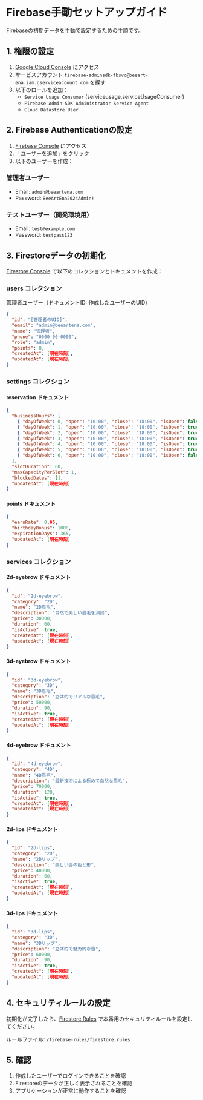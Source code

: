 # Firebase手動セットアップガイド

Firebaseの初期データを手動で設定するための手順です。

## 1. 権限の設定

1. [Google Cloud Console](https://console.developers.google.com/iam-admin/iam/project?project=beeart-ena) にアクセス
2. サービスアカウント `firebase-adminsdk-fbsvc@beeart-ena.iam.gserviceaccount.com` を探す
3. 以下のロールを追加：
   - `Service Usage Consumer` (serviceusage.serviceUsageConsumer)
   - `Firebase Admin SDK Administrator Service Agent`
   - `Cloud Datastore User`

## 2. Firebase Authenticationの設定

1. [Firebase Console](https://console.firebase.google.com/project/beeart-ena/authentication/users) にアクセス
2. 「ユーザーを追加」をクリック
3. 以下のユーザーを作成：

### 管理者ユーザー
- Email: `admin@beeartena.com`
- Password: `BeeArtEna2024Admin!`

### テストユーザー（開発環境用）
- Email: `test@example.com`
- Password: `testpass123`

## 3. Firestoreデータの初期化

[Firestore Console](https://console.firebase.google.com/project/beeart-ena/firestore) で以下のコレクションとドキュメントを作成：

### users コレクション

管理者ユーザー（ドキュメントID: 作成したユーザーのUID）
```json
{
  "id": "[管理者のUID]",
  "email": "admin@beeartena.com",
  "name": "管理者",
  "phone": "0000-00-0000",
  "role": "admin",
  "points": 0,
  "createdAt": [現在時刻],
  "updatedAt": [現在時刻]
}
```

### settings コレクション

#### reservation ドキュメント
```json
{
  "businessHours": [
    { "dayOfWeek": 0, "open": "10:00", "close": "18:00", "isOpen": false },
    { "dayOfWeek": 1, "open": "10:00", "close": "18:00", "isOpen": true },
    { "dayOfWeek": 2, "open": "10:00", "close": "18:00", "isOpen": true },
    { "dayOfWeek": 3, "open": "10:00", "close": "18:00", "isOpen": true },
    { "dayOfWeek": 4, "open": "10:00", "close": "18:00", "isOpen": true },
    { "dayOfWeek": 5, "open": "10:00", "close": "18:00", "isOpen": true },
    { "dayOfWeek": 6, "open": "10:00", "close": "18:00", "isOpen": false }
  ],
  "slotDuration": 60,
  "maxCapacityPerSlot": 1,
  "blockedDates": [],
  "updatedAt": [現在時刻]
}
```

#### points ドキュメント
```json
{
  "earnRate": 0.05,
  "birthdayBonus": 1000,
  "expirationDays": 365,
  "updatedAt": [現在時刻]
}
```

### services コレクション

#### 2d-eyebrow ドキュメント
```json
{
  "id": "2d-eyebrow",
  "category": "2D",
  "name": "2D眉毛",
  "description": "自然で美しい眉毛を演出",
  "price": 30000,
  "duration": 60,
  "isActive": true,
  "createdAt": [現在時刻],
  "updatedAt": [現在時刻]
}
```

#### 3d-eyebrow ドキュメント
```json
{
  "id": "3d-eyebrow",
  "category": "3D",
  "name": "3D眉毛",
  "description": "立体的でリアルな眉毛",
  "price": 50000,
  "duration": 90,
  "isActive": true,
  "createdAt": [現在時刻],
  "updatedAt": [現在時刻]
}
```

#### 4d-eyebrow ドキュメント
```json
{
  "id": "4d-eyebrow",
  "category": "4D",
  "name": "4D眉毛",
  "description": "最新技術による極めて自然な眉毛",
  "price": 70000,
  "duration": 120,
  "isActive": true,
  "createdAt": [現在時刻],
  "updatedAt": [現在時刻]
}
```

#### 2d-lips ドキュメント
```json
{
  "id": "2d-lips",
  "category": "2D",
  "name": "2Dリップ",
  "description": "美しい唇の色と形",
  "price": 40000,
  "duration": 60,
  "isActive": true,
  "createdAt": [現在時刻],
  "updatedAt": [現在時刻]
}
```

#### 3d-lips ドキュメント
```json
{
  "id": "3d-lips",
  "category": "3D",
  "name": "3Dリップ",
  "description": "立体的で魅力的な唇",
  "price": 60000,
  "duration": 90,
  "isActive": true,
  "createdAt": [現在時刻],
  "updatedAt": [現在時刻]
}
```

## 4. セキュリティルールの設定

初期化が完了したら、[Firestore Rules](https://console.firebase.google.com/project/beeart-ena/firestore/rules) で本番用のセキュリティルールを設定してください。

ルールファイル: `/firebase-rules/firestore.rules`

## 5. 確認

1. 作成したユーザーでログインできることを確認
2. Firestoreのデータが正しく表示されることを確認
3. アプリケーションが正常に動作することを確認